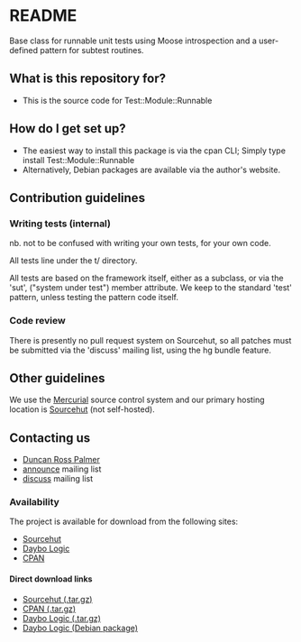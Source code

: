 # README #

Base class for runnable unit tests using Moose introspection
and a user-defined pattern for subtest routines.

## What is this repository for? ##

* This is the source code for Test::Module::Runnable

## How do I get set up? ##

* The easiest way to install this package is via the cpan CLI;
  Simply type install Test::Module::Runnable
* Alternatively, Debian packages are available via the author's website.

## Contribution guidelines ##

### Writing tests (internal) ###

nb. not to be confused with writing your own tests, for your own code.

All tests line under the t/ directory.

All tests are based on the framework itself, either as a subclass, or via the 'sut',
("system under test") member attribute.  We keep to the standard 'test' pattern,
unless testing the pattern code itself.

### Code review ###

There is presently no pull request system on Sourcehut, so all patches must be submitted
via the 'discuss' mailing list, using the hg bundle feature.

## Other guidelines ##

We use the [Mercurial](https://www.mercurial-scm.org/) source control system and our primary hosting location
is [Sourcehut](https://git.sr.ht/~m6kvm/libtest-module-runnable-perl) (not self-hosted).

## Contacting us ##

* [Duncan Ross Palmer](http://www.daybologic.co.uk/contact.php)
* [announce](https://lists.sr.ht/~m6kvm/libtest-module-runnable-perl-announce) mailing list
* [discuss](https://lists.sr.ht/~m6kvm/libtest-module-runnable-perl-discuss) mailing list

### Availability ###

The project is available for download from the following sites:
* [Sourcehut](https://git.sr.ht/~m6kvm/libtest-module-runnable-perl)
* [Daybo Logic](http://www.daybologic.co.uk/software.php?content=libtest-module-runnable-perl)
* [CPAN](https://metacpan.org/pod/Test::Module::Runnable)

#### Direct download links ####

* [Sourcehut (.tar.gz)](https://hg.sr.ht/~m6kvm/libtest-module-runnable-perl/archive/libtest-module-runnable-perl-0.4.2.tar.gz)
* [CPAN (.tar.gz)](https://cpan.metacpan.org/authors/id/D/DD/DDRP/Test-Module-Runnable-0.4.2.tar.gz)
* [Daybo Logic (.tar.gz)](http://downloads.daybologic.co.uk/libtest-module-runnable-perl-0.4.2.tar.gz)
* [Daybo Logic (Debian package)](http://downloads.daybologic.co.uk/libtest-module-runnable-perl_0.4.2_all.deb)
